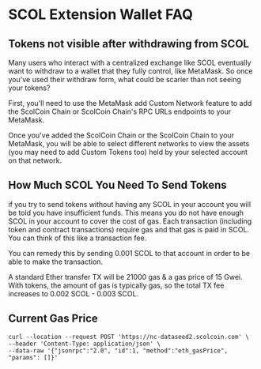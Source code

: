# SCOL Extension Wallet FAQ
## Tokens not visible after withdrawing from SCOL


Many users who interact with a centralized exchange like SCOL eventually want to withdraw to a wallet that they fully control, like MetaMask. So once you've used their withdraw form, what could be scarier than not seeing your tokens?

First, you'll need to use the MetaMask add Custom Network feature to add the ScolCoin Chain or ScolCoin Chain's RPC URLs endpoints to your MetaMask.

Once you've added the ScolCoin Chain or the ScolCoin Chain to your MetaMask, you will be able to select different networks to view the assets (you may need to add Custom Tokens too) held by your selected account on that network.


## How Much SCOL You Need To Send Tokens

if you try to send tokens without having any SCOL in your account you will be told you have insufficient funds. This means you do not have enough SCOL in your account to cover the cost of gas. Each transaction (including token and contract transactions) require gas and that gas is paid in SCOL. You can think of this like a transaction fee.

You can remedy this by sending 0.001 SCOL to that account in order to be able to make the transaction.

A standard Ether transfer TX will be 21000 gas & a gas price of 15 Gwei.
With tokens, the amount of gas is typically  gas, so the total TX fee increases to 0.002 SCOL - 0.003 SCOL.


## Current Gas Price

```
curl --location --request POST 'https://nc-dataseed2.scolcoin.com' \
--header 'Content-Type: application/json' \
--data-raw '{"jsonrpc":"2.0", "id":1, "method":"eth_gasPrice", "params": []}'
```